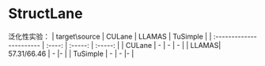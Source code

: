 # StructLane

泛化性实验：
| target\source           | CULane   | LLAMAS    | TuSimple    |
| :----------------------- | :----: | :-----: | :-----: | 
| CULane | -  | -   | - |
| LLAMAS| 57.31/66.46  | -  |- |
| TuSimple | -  | -  |- |


